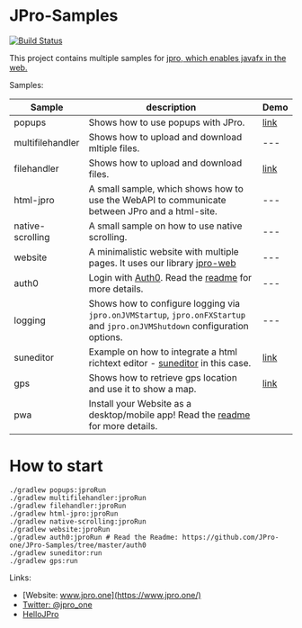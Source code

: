 # JPro-Samples

[![Build Status](https://travis-ci.com/JPro-one/JPro-Samples.svg?branch=master)](https://travis-ci.com/JPro-one/JPro-Samples)

This project contains multiple samples for [jpro, which enables javafx in the web.](https://www.jpro.one/)



Samples:


| Sample           | description                                                                                                                                 | Demo                                                                     |
|------------------|---------------------------------------------------------------------------------------------------------------------------------------------|--------------------------------------------------------------------------|
| popups           | Shows how to use popups with JPro.                                                                                                          | [link](https://www.jfx-ensemble.com/sample/jpro-samples/PopupsApp)       |
| multifilehandler | Shows how to upload and download mltiple files.                                                                                             | ---                                                                      |
| filehandler      | Shows how to upload and download files.                                                                                                     | [link](https://www.jfx-ensemble.com/sample/jpro-samples/FileHandlerApp)  |
| html-jpro        | A small sample, which shows how to use the WebAPI to communicate between JPro and a html-site.                                              | ---                                                                      |
| native-scrolling | A small sample on how to use native scrolling.                                                                                              | ---                                                                      |
| website          | A minimalistic website with multiple pages. It uses our library [jpro-web](https://github.com/Sandec/jpro-web)                              | ---                                                                      |
| auth0            | Login with [Auth0](https://auth0.com/). Read the [readme](https://github.com/JPro-one/JPro-Samples/tree/master/auth0) for more details.     | ---                                                                      |
| logging          | Shows how to configure logging via `jpro.onJVMStartup`, `jpro.onFXStartup` and `jpro.onJVMShutdown` configuration options.                  | ---                                                                      |
| suneditor        | Example on how to integrate a html richtext editor - [suneditor]() in this case.                                                            | [link](https://www.jfx-ensemble.com/sample/jpro-samples/JPro_Suneditor)  |
| gps              | Shows how to retrieve gps location and use it to show a map.                                                                                | [link](https://www.jfx-ensemble.co/sample/jpro-samples/JPro_GeoLocation) |
| pwa              | Install your Website as a desktop/mobile app! Read the [readme](https://github.com/JPro-one/JPro-Samples/tree/master/pwa) for more details. |                                                                          |

# How to start #


```
./gradlew popups:jproRun
./gradlew multifilehandler:jproRun
./gradlew filehandler:jproRun
./gradlew html-jpro:jproRun
./gradlew native-scrolling:jproRun
./gradlew website:jproRun
./gradlew auth0:jproRun # Read the Readme: https://github.com/JPro-one/JPro-Samples/tree/master/auth0
./gradlew suneditor:run
./gradlew gps:run
```



Links:
 * [Website: www.jpro.one](https://www.jpro.one/) 
 * [Twitter: @jpro_one](https://twitter.com/jpro_one)
 * [HelloJPro](https://github.com/jpro-one/HelloJPro)

